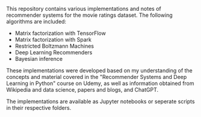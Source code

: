This repository contains various implementations and notes of recommender systems for the movie ratings dataset. The following algorithms are included:

* Matrix factorization with TensorFlow
* Matrix factorization with Spark
* Restricted Boltzmann Machines
* Deep Learning Recommenders
* Bayesian inference

These implementations were developed based on my understanding of the concepts and material covered in the "Recommender Systems and Deep Learning in Python" course on Udemy, as well as information obtained from Wikipedia and data science, papers and blogs, and ChatGPT.

The implementations are available as Jupyter notebooks or seperate scripts in their respective folders. 




